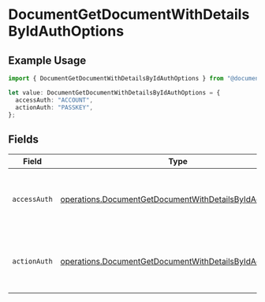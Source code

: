 # DocumentGetDocumentWithDetailsByIdAuthOptions

## Example Usage

```typescript
import { DocumentGetDocumentWithDetailsByIdAuthOptions } from "@documenso/sdk-typescript/models/operations";

let value: DocumentGetDocumentWithDetailsByIdAuthOptions = {
  accessAuth: "ACCOUNT",
  actionAuth: "PASSKEY",
};
```

## Fields

| Field                                                                                                                              | Type                                                                                                                               | Required                                                                                                                           | Description                                                                                                                        |
| ---------------------------------------------------------------------------------------------------------------------------------- | ---------------------------------------------------------------------------------------------------------------------------------- | ---------------------------------------------------------------------------------------------------------------------------------- | ---------------------------------------------------------------------------------------------------------------------------------- |
| `accessAuth`                                                                                                                       | [operations.DocumentGetDocumentWithDetailsByIdAccessAuth](../../models/operations/documentgetdocumentwithdetailsbyidaccessauth.md) | :heavy_check_mark:                                                                                                                 | The type of authentication required for the recipient to access the document.                                                      |
| `actionAuth`                                                                                                                       | [operations.DocumentGetDocumentWithDetailsByIdActionAuth](../../models/operations/documentgetdocumentwithdetailsbyidactionauth.md) | :heavy_check_mark:                                                                                                                 | The type of authentication required for the recipient to sign the document.                                                        |